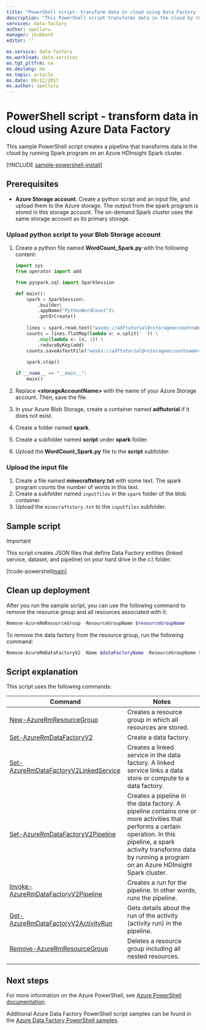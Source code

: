 ```yaml
---
title: "PowerShell script- transform data in cloud using Data Factory | Microsoft Docs"
description: "This PowerShell script transforms data in the cloud by running Spark program on an Azure HDInsight Spark cluster." 
services: data-factory
author: spelluru
manager: jhubbard
editor: ''

ms.service: data-factory
ms.workload: data-services
ms.tgt_pltfrm: na
ms.devlang: na
ms.topic: article
ms.date: 09/12/2017
ms.author: spelluru
---
```


# PowerShell script - transform data in cloud using Azure Data Factory

This sample PowerShell script creates a pipeline that transforms data in the cloud by running Spark program on an Azure HDInsight Spark cluster. 

[!INCLUDE [sample-powershell-install](../../../includes/sample-powershell-install-no-ssh.md)]

## Prerequisites
* **Azure Storage account**. Create a python script and an input file, and upload them to the Azure storage. The output from the spark program is stored in this storage account. The on-demand Spark cluster uses the same storage account as its primary storage.  

### Upload python script to your Blob Storage account
1. Create a python file named **WordCount_Spark.py** with the following content: 

    ```python
    import sys
    from operator import add
    
    from pyspark.sql import SparkSession
    
    def main():
        spark = SparkSession\
            .builder\
            .appName("PythonWordCount")\
            .getOrCreate()
    		
        lines = spark.read.text("wasbs://adftutorial@<storageaccountname>.blob.core.windows.net/spark/inputfiles/minecraftstory.txt").rdd.map(lambda r: r[0])
        counts = lines.flatMap(lambda x: x.split(' ')) \
            .map(lambda x: (x, 1)) \
            .reduceByKey(add)
        counts.saveAsTextFile("wasbs://adftutorial@<storageaccountname>.blob.core.windows.net/spark/outputfiles/wordcount")
        
        spark.stop()
    
    if __name__ == "__main__":
    	main()
    ```
2. Replace **&lt;storageAccountName&gt;** with the name of your Azure Storage account. Then, save the file. 
3. In your Azure Blob Storage, create a container named **adftutorial** if it does not exist. 
4. Create a folder named **spark**.
5. Create a subfolder named **script** under **spark** folder. 
6. Upload the **WordCount_Spark.py** file to the **script** subfolder. 


### Upload the input file
1. Create a file named **minecraftstory.txt** with some text. The spark program counts the number of words in this text. 
2. Create a subfolder named `inputfiles` in the `spark` folder of the blob container. 
3. Upload the `minecraftstory.txt` to the `inputfiles` subfolder. 

## Sample script
> [!IMPORTANT]
> This script creates JSON files that define Data Factory entities (linked service, dataset, and pipeline) on your hard drive in the c:\ folder.

[!code-powershell[main](../../../powershell_scripts/data-factory/transform-data-using-spark/transform-data-using-spark.ps1 "Transform data using Spark")]

## Clean up deployment

After you run the sample script, you can use the following command to remove the resource group and all resources associated with it:

```powershell
Remove-AzureRmResourceGroup -ResourceGroupName $resourceGroupName
```
To remove the data factory from the resource group, run the following command: 

```powershell
Remove-AzureRmDataFactoryV2 -Name $dataFactoryName -ResourceGroupName $resourceGroupName
```

## Script explanation

This script uses the following commands:

| Command | Notes |
|---|---|
| [New-AzureRmResourceGroup](/powershell/module/azurerm.resources/new-azurermresourcegroup) | Creates a resource group in which all resources are stored. |
| [Set-AzureRmDataFactoryV2](/powershell/module/azurerm.datafactoryv2/new-azurermdatafactoryv2) | Create a data factory. |
| [Set-AzureRmDataFactoryV2LinkedService](/powershell/module/azurerm.datafactoryv2/new-azurermdatafactoryv2linkedservice) | Creates a linked service in the data factory. A linked service links a data store or compute to a data factory. |
| [Set-AzureRmDataFactoryV2Pipeline](/powershell/module/azurerm.datafactoryv2/new-azurermdatafactorv2ypipeline) | Creates a pipeline in the data factory. A pipeline contains one or more activities that performs a certain operation. In this pipeline, a spark activity transforms data by running a program on an Azure HDInsight Spark cluster. |
| [Invoke-AzureRmDataFactoryV2Pipeline](/powershell/module/azurerm.datafactoryv2/new-azurermdatafactoryv2pipelinerun) | Creates a run for the pipeline. In other words, runs the pipeline. |
| [Get-AzureRmDataFactoryV2ActivityRun](/powershell/module/azurerm.datafactoryv2/get-azurermdatafactoryv2activityrun) | Gets details about the run of the activity (activity run) in the pipeline. 
| [Remove-AzureRmResourceGroup](/powershell/module/azurerm.resources/remove-azurermresourcegroup) | Deletes a resource group including all nested resources. |
|||

## Next steps

For more information on the Azure PowerShell, see [Azure PowerShell documentation](https://docs.microsoft.com/powershell/).

Additional Azure Data Factory PowerShell script samples can be found in the [Azure Data Factory PowerShell samples](../samples-powershell.md).